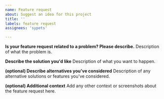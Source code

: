 ```yaml
---
name: Feature request
about: Suggest an idea for this project
title: ''
labels: feature request
assignees: 'sypets'

---
```


**Is your feature request related to a problem? Please describe.**
Description of what the problem is.

**Describe the solution you'd like**
Description of what you want to happen.

**(optional) Describe alternatives you've considered**
Description of any alternative solutions or features you've considered.

**(optional) Additional context**
Add any other context or screenshots about the feature request here.

